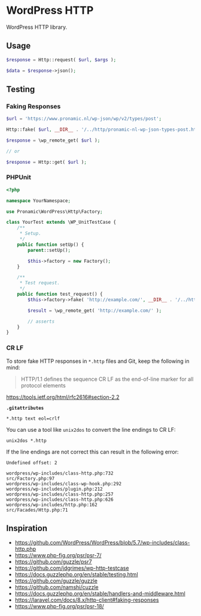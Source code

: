 # WordPress HTTP

WordPress HTTP library.

## Usage

```php
$response = Http::request( $url, $args );

$data = $response->json();
```

## Testing

### Faking Responses

```php
$url = 'https://www.pronamic.nl/wp-json/wp/v2/types/post';

Http::fake( $url, __DIR__ . '/../http/pronamic-nl-wp-json-types-post.http' );

$response = \wp_remote_get( $url );

// or

$response = Http::get( $url );
```

### PHPUnit

```php
<?php

namespace YourNamespace;

use Pronamic\WordPress\Http\Factory;

class YourTest extends \WP_UnitTestCase {
	/**
	 * Setup.
	 */
	public function setUp() {
		parent::setUp();

		$this->factory = new Factory();
	}

	/**
	 * Test request.
	 */
	public function test_request() {
		$this->factory->fake( 'http://example.com/', __DIR__ . '/../http/example-com.http' );

		$result = \wp_remote_get( 'http://example.com/' );

		// asserts
	}
}

```

### CR LF

To store fake HTTP responses in `*.http` files and Git, keep the following in mind:

> HTTP/1.1 defines the sequence CR LF as the end-of-line marker for all protocol elements

https://tools.ietf.org/html/rfc2616#section-2.2

**`.gitattributes`**

```
*.http text eol=crlf
```

You can use a tool like `unix2dos` to convert the line endings to CR LF:

```
unix2dos *.http
```

If the line endings are not correct this can result in the following error:

```
Undefined offset: 2

wordpress/wp-includes/class-http.php:732
src/Factory.php:97
wordpress/wp-includes/class-wp-hook.php:292
wordpress/wp-includes/plugin.php:212
wordpress/wp-includes/class-http.php:257
wordpress/wp-includes/class-http.php:626
wordpress/wp-includes/http.php:162
src/Facades/Http.php:71
```

## Inspiration

- https://github.com/WordPress/WordPress/blob/5.7/wp-includes/class-http.php
- https://www.php-fig.org/psr/psr-7/
- https://github.com/guzzle/psr7
- https://github.com/jdgrimes/wp-http-testcase
- https://docs.guzzlephp.org/en/stable/testing.html
- https://github.com/guzzle/guzzle
- https://github.com/namshi/cuzzle
- https://docs.guzzlephp.org/en/stable/handlers-and-middleware.html
- https://laravel.com/docs/8.x/http-client#faking-responses
- https://www.php-fig.org/psr/psr-18/
